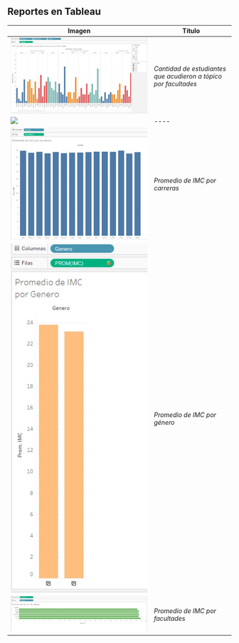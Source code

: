 

## Reportes en Tableau

| Imagen | Título |
|--------|--------|
| ![Valor Actual Neto](media/hoja1.jpeg) | *Cantidad de estudiantes que acudieron a tópico por facultades* |
| ![](media/hoja5.jpeg) | *----* |
| ![Valor Actual Neto](media/hoja2.jpeg) | *Promedio de IMC por carreras* |
| ![Valor Actual Neto](media/hoja3.jpeg) | *Promedio de IMC por género* |
| ![Valor Actual Neto](media/hoja4.jpeg) | *Promedio de IMC por facultades* |


